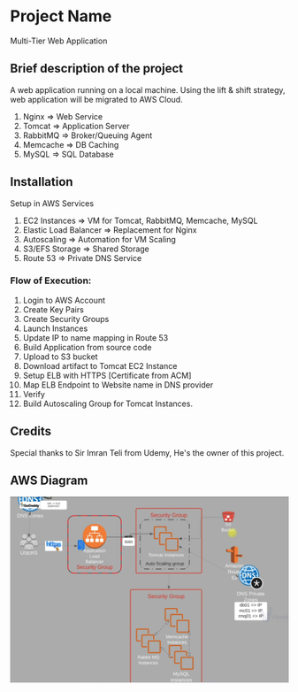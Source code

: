 # Project Name
Multi-Tier Web Application

## Brief description of the project
A web application running on a local machine. Using the lift & shift strategy, web application will be migrated to AWS Cloud.

1. Nginx => Web Service
2. Tomcat => Application Server
3. RabbitMQ => Broker/Queuing Agent
4. Memcache => DB Caching
5. MySQL => SQL Database

## Installation
Setup in AWS Services

1. EC2 Instances => VM for Tomcat, RabbitMQ, Memcache, MySQL
2. Elastic Load Balancer => Replacement for Nginx
3. Autoscaling => Automation for VM Scaling
4. S3/EFS Storage => Shared Storage
5. Route 53 => Private DNS Service

### Flow of Execution:
1. Login to AWS Account
2. Create Key Pairs
3. Create Security Groups
4. Launch Instances
5. Update IP to name mapping in Route 53
6. Build Application from source code
7. Upload to S3 bucket
8. Download artifact to Tomcat EC2 Instance
9. Setup ELB with HTTPS [Certificate from ACM]
10. Map ELB Endpoint to Website name in DNS provider
11. Verify
12. Build Autoscaling Group for Tomcat Instances.

## Credits
Special thanks to Sir Imran Teli from Udemy, He's the owner of this project.

## AWS Diagram
![Lift&Shift](Lift&Shift.png)
